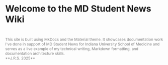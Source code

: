 # **Welcome to the MD Student News Wiki**

<!--![iusmlogo](iusmlogo.png)-->

<footer style="font-size: 0.85em; color: gray; text-align: left; margin-top: 40px;">
This site is built using MkDocs and the Material theme. It showcases documentation work I've done in support of MD Student News for Indiana University School of Medicine and serves as a live example of my technical writing, Markdown formatting, and documentation architecture skills.</br>
**J.R.S. 2025** 
</footer>